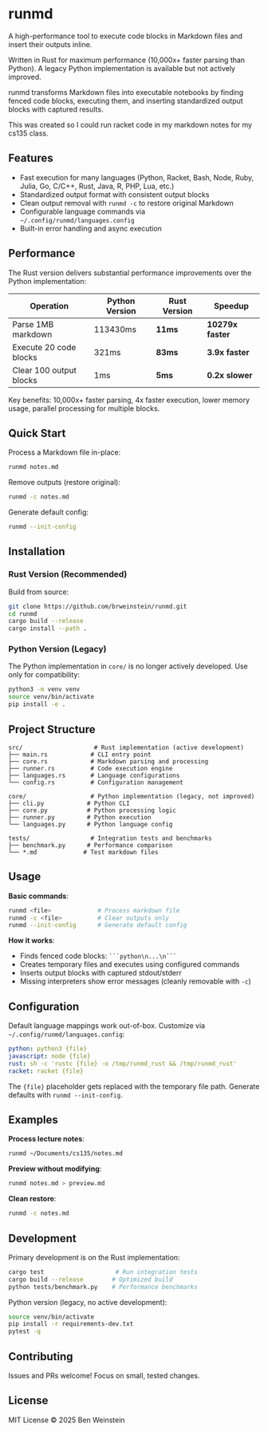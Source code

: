 # runmd

A high-performance tool to execute code blocks in Markdown files and insert their outputs inline.

Written in Rust for maximum performance (10,000x+ faster parsing than Python). A legacy Python implementation is available but not actively improved.

runmd transforms Markdown files into executable notebooks by finding fenced code blocks, executing them, and inserting standardized output blocks with captured results.

This was created so I could run racket code in my markdown notes for my cs135 class.

## Features

- Fast execution for many languages (Python, Racket, Bash, Node, Ruby, Julia, Go, C/C++, Rust, Java, R, PHP, Lua, etc.)
- Standardized output format with consistent output blocks
- Clean output removal with `runmd -c` to restore original Markdown
- Configurable language commands via `~/.config/runmd/languages.config`
- Built-in error handling and async execution

## Performance

The Rust version delivers substantial performance improvements over the Python implementation:

| Operation | Python Version | Rust Version | Speedup |
|-----------|---------------|--------------|---------|
| Parse 1MB markdown | 113430ms | **11ms** | **10279x faster** |
| Execute 20 code blocks | 321ms | **83ms** | **3.9x faster** |
| Clear 100 output blocks | 1ms | **5ms** | **0.2x slower** |

Key benefits: 10,000x+ faster parsing, 4x faster execution, lower memory usage, parallel processing for multiple blocks.

## Quick Start

Process a Markdown file in-place:
```bash
runmd notes.md
```

Remove outputs (restore original):
```bash
runmd -c notes.md
```

Generate default config:
```bash
runmd --init-config
```

## Installation

### Rust Version (Recommended)

Build from source:
```bash
git clone https://github.com/brweinstein/runmd.git
cd runmd
cargo build --release
cargo install --path .
```

### Python Version (Legacy)

The Python implementation in `core/` is no longer actively developed. Use only for compatibility:
```bash
python3 -m venv venv
source venv/bin/activate
pip install -e .
```

## Project Structure

```
src/                    # Rust implementation (active development)
├── main.rs            # CLI entry point
├── core.rs            # Markdown parsing and processing
├── runner.rs          # Code execution engine
├── languages.rs       # Language configurations
└── config.rs          # Configuration management

core/                  # Python implementation (legacy, not improved)
├── cli.py            # Python CLI
├── core.py           # Python processing logic
├── runner.py         # Python execution
└── languages.py      # Python language config

tests/                 # Integration tests and benchmarks
├── benchmark.py      # Performance comparison
└── *.md             # Test markdown files
```

## Usage

**Basic commands**:
```bash
runmd <file>             # Process markdown file
runmd -c <file>          # Clear outputs only  
runmd --init-config      # Generate default config
```

**How it works**:
- Finds fenced code blocks: ` ```python\n...\n``` `
- Creates temporary files and executes using configured commands
- Inserts output blocks with captured stdout/stderr
- Missing interpreters show error messages (cleanly removable with `-c`)

## Configuration

Default language mappings work out-of-box. Customize via `~/.config/runmd/languages.config`:

```yaml
python: python3 {file}
javascript: node {file}  
rust: sh -c 'rustc {file} -o /tmp/runmd_rust && /tmp/runmd_rust'
racket: racket {file}
```

The `{file}` placeholder gets replaced with the temporary file path. Generate defaults with `runmd --init-config`.

## Examples

**Process lecture notes**:
```bash
runmd ~/Documents/cs135/notes.md
```

**Preview without modifying**:
```bash
runmd notes.md > preview.md
```

**Clean restore**:
```bash
runmd -c notes.md
```

## Development

Primary development is on the Rust implementation:
```bash
cargo test                    # Run integration tests
cargo build --release        # Optimized build
python tests/benchmark.py    # Performance benchmarks
```

Python version (legacy, no active development):
```bash
source venv/bin/activate
pip install -r requirements-dev.txt
pytest -q
```

## Contributing

Issues and PRs welcome! Focus on small, tested changes.

## License

MIT License © 2025 Ben Weinstein
